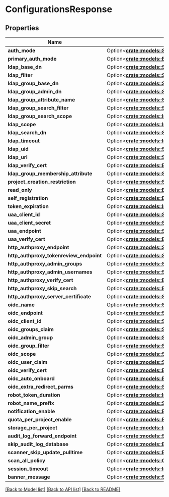 # ConfigurationsResponse

## Properties

Name | Type | Description | Notes
------------ | ------------- | ------------- | -------------
**auth_mode** | Option<[**crate::models::StringConfigItem**](StringConfigItem.md)> |  | [optional]
**primary_auth_mode** | Option<[**crate::models::BoolConfigItem**](BoolConfigItem.md)> |  | [optional]
**ldap_base_dn** | Option<[**crate::models::StringConfigItem**](StringConfigItem.md)> |  | [optional]
**ldap_filter** | Option<[**crate::models::StringConfigItem**](StringConfigItem.md)> |  | [optional]
**ldap_group_base_dn** | Option<[**crate::models::StringConfigItem**](StringConfigItem.md)> |  | [optional]
**ldap_group_admin_dn** | Option<[**crate::models::StringConfigItem**](StringConfigItem.md)> |  | [optional]
**ldap_group_attribute_name** | Option<[**crate::models::StringConfigItem**](StringConfigItem.md)> |  | [optional]
**ldap_group_search_filter** | Option<[**crate::models::StringConfigItem**](StringConfigItem.md)> |  | [optional]
**ldap_group_search_scope** | Option<[**crate::models::IntegerConfigItem**](IntegerConfigItem.md)> |  | [optional]
**ldap_scope** | Option<[**crate::models::IntegerConfigItem**](IntegerConfigItem.md)> |  | [optional]
**ldap_search_dn** | Option<[**crate::models::StringConfigItem**](StringConfigItem.md)> |  | [optional]
**ldap_timeout** | Option<[**crate::models::IntegerConfigItem**](IntegerConfigItem.md)> |  | [optional]
**ldap_uid** | Option<[**crate::models::StringConfigItem**](StringConfigItem.md)> |  | [optional]
**ldap_url** | Option<[**crate::models::StringConfigItem**](StringConfigItem.md)> |  | [optional]
**ldap_verify_cert** | Option<[**crate::models::BoolConfigItem**](BoolConfigItem.md)> |  | [optional]
**ldap_group_membership_attribute** | Option<[**crate::models::StringConfigItem**](StringConfigItem.md)> |  | [optional]
**project_creation_restriction** | Option<[**crate::models::StringConfigItem**](StringConfigItem.md)> |  | [optional]
**read_only** | Option<[**crate::models::BoolConfigItem**](BoolConfigItem.md)> |  | [optional]
**self_registration** | Option<[**crate::models::BoolConfigItem**](BoolConfigItem.md)> |  | [optional]
**token_expiration** | Option<[**crate::models::IntegerConfigItem**](IntegerConfigItem.md)> |  | [optional]
**uaa_client_id** | Option<[**crate::models::StringConfigItem**](StringConfigItem.md)> |  | [optional]
**uaa_client_secret** | Option<[**crate::models::StringConfigItem**](StringConfigItem.md)> |  | [optional]
**uaa_endpoint** | Option<[**crate::models::StringConfigItem**](StringConfigItem.md)> |  | [optional]
**uaa_verify_cert** | Option<[**crate::models::BoolConfigItem**](BoolConfigItem.md)> |  | [optional]
**http_authproxy_endpoint** | Option<[**crate::models::StringConfigItem**](StringConfigItem.md)> |  | [optional]
**http_authproxy_tokenreview_endpoint** | Option<[**crate::models::StringConfigItem**](StringConfigItem.md)> |  | [optional]
**http_authproxy_admin_groups** | Option<[**crate::models::StringConfigItem**](StringConfigItem.md)> |  | [optional]
**http_authproxy_admin_usernames** | Option<[**crate::models::StringConfigItem**](StringConfigItem.md)> |  | [optional]
**http_authproxy_verify_cert** | Option<[**crate::models::BoolConfigItem**](BoolConfigItem.md)> |  | [optional]
**http_authproxy_skip_search** | Option<[**crate::models::BoolConfigItem**](BoolConfigItem.md)> |  | [optional]
**http_authproxy_server_certificate** | Option<[**crate::models::StringConfigItem**](StringConfigItem.md)> |  | [optional]
**oidc_name** | Option<[**crate::models::StringConfigItem**](StringConfigItem.md)> |  | [optional]
**oidc_endpoint** | Option<[**crate::models::StringConfigItem**](StringConfigItem.md)> |  | [optional]
**oidc_client_id** | Option<[**crate::models::StringConfigItem**](StringConfigItem.md)> |  | [optional]
**oidc_groups_claim** | Option<[**crate::models::StringConfigItem**](StringConfigItem.md)> |  | [optional]
**oidc_admin_group** | Option<[**crate::models::StringConfigItem**](StringConfigItem.md)> |  | [optional]
**oidc_group_filter** | Option<[**crate::models::StringConfigItem**](StringConfigItem.md)> |  | [optional]
**oidc_scope** | Option<[**crate::models::StringConfigItem**](StringConfigItem.md)> |  | [optional]
**oidc_user_claim** | Option<[**crate::models::StringConfigItem**](StringConfigItem.md)> |  | [optional]
**oidc_verify_cert** | Option<[**crate::models::BoolConfigItem**](BoolConfigItem.md)> |  | [optional]
**oidc_auto_onboard** | Option<[**crate::models::BoolConfigItem**](BoolConfigItem.md)> |  | [optional]
**oidc_extra_redirect_parms** | Option<[**crate::models::StringConfigItem**](StringConfigItem.md)> |  | [optional]
**robot_token_duration** | Option<[**crate::models::IntegerConfigItem**](IntegerConfigItem.md)> |  | [optional]
**robot_name_prefix** | Option<[**crate::models::StringConfigItem**](StringConfigItem.md)> |  | [optional]
**notification_enable** | Option<[**crate::models::BoolConfigItem**](BoolConfigItem.md)> |  | [optional]
**quota_per_project_enable** | Option<[**crate::models::BoolConfigItem**](BoolConfigItem.md)> |  | [optional]
**storage_per_project** | Option<[**crate::models::IntegerConfigItem**](IntegerConfigItem.md)> |  | [optional]
**audit_log_forward_endpoint** | Option<[**crate::models::StringConfigItem**](StringConfigItem.md)> |  | [optional]
**skip_audit_log_database** | Option<[**crate::models::BoolConfigItem**](BoolConfigItem.md)> |  | [optional]
**scanner_skip_update_pulltime** | Option<[**crate::models::BoolConfigItem**](BoolConfigItem.md)> |  | [optional]
**scan_all_policy** | Option<[**crate::models::ConfigurationsResponseScanAllPolicy**](ConfigurationsResponse_scan_all_policy.md)> |  | [optional]
**session_timeout** | Option<[**crate::models::IntegerConfigItem**](IntegerConfigItem.md)> |  | [optional]
**banner_message** | Option<[**crate::models::StringConfigItem**](StringConfigItem.md)> |  | [optional]

[[Back to Model list]](../README.md#documentation-for-models) [[Back to API list]](../README.md#documentation-for-api-endpoints) [[Back to README]](../README.md)


